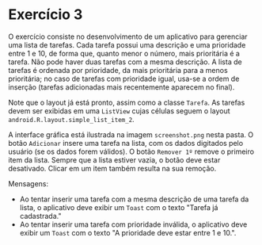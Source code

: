 # Exercício 3

O exercício consiste no desenvolvimento de um aplicativo para gerenciar uma lista de tarefas. Cada tarefa possui uma descrição e uma prioridade entre 1 e 10, de forma que, quanto menor o número, mais prioritária é a tarefa. Não pode haver duas tarefas com a mesma descrição. A lista de tarefas é ordenada por prioridade, da mais prioritária para a menos prioritária; no caso de tarefas com prioridade igual, usa-se a ordem de inserção (tarefas adicionadas mais recentemente aparecem no final).

Note que o layout já está pronto, assim como a classe `Tarefa`. As tarefas devem ser exibidas em uma `ListView` cujas células seguem o layout `android.R.layout.simple_list_item_2`.

A interface gráfica está ilustrada na imagem `screenshot.png` nesta pasta. O botão `Adicionar` insere uma tarefa na lista, com os dados digitados pelo usuário (se os dados forem válidos). O botão `Remover 1º` remove o primeiro item da lista. Sempre que a lista estiver vazia, o botão deve estar desativado. Clicar em um item também resulta na sua remoção.

Mensagens:

- Ao tentar inserir uma tarefa com a mesma descrição de uma tarefa da lista, o aplicativo deve exibir um `Toast` com o texto "Tarefa já cadastrada."
- Ao tentar inserir uma tarefa com prioridade inválida, o aplicativo deve exibir um `Toast` com o texto "A prioridade deve estar entre 1 e 10.".
